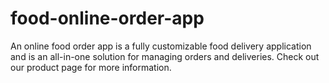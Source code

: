# food-online-order-app
An online food order app is a fully customizable food delivery application and is an all-in-one solution for managing orders and deliveries. Check out our product page for more information.
